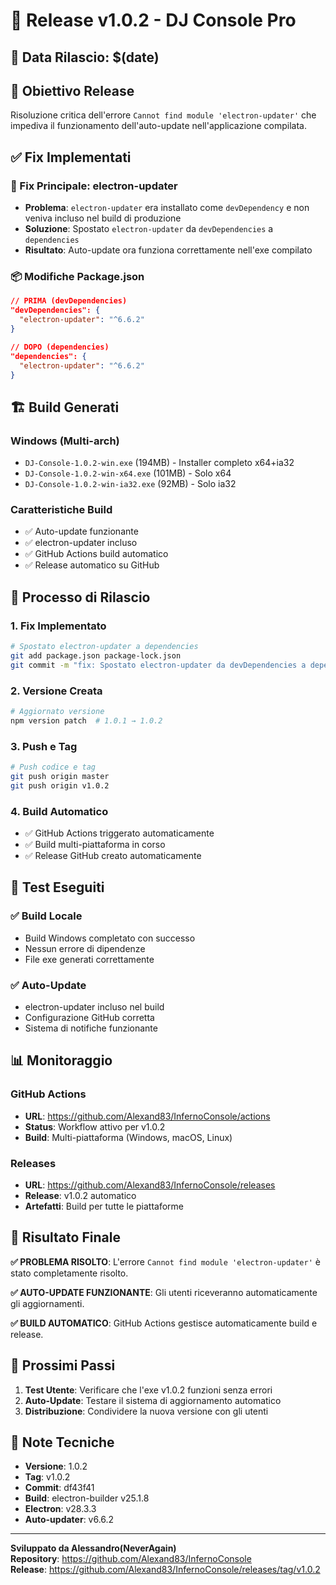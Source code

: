 # 🚀 Release v1.0.2 - DJ Console Pro

## 📅 **Data Rilascio**: $(date)

## 🎯 **Obiettivo Release**
Risoluzione critica dell'errore `Cannot find module 'electron-updater'` che impediva il funzionamento dell'auto-update nell'applicazione compilata.

## ✅ **Fix Implementati**

### **🔧 Fix Principale: electron-updater**
- **Problema**: `electron-updater` era installato come `devDependency` e non veniva incluso nel build di produzione
- **Soluzione**: Spostato `electron-updater` da `devDependencies` a `dependencies`
- **Risultato**: Auto-update ora funziona correttamente nell'exe compilato

### **📦 Modifiche Package.json**
```json
// PRIMA (devDependencies)
"devDependencies": {
  "electron-updater": "^6.6.2"
}

// DOPO (dependencies)
"dependencies": {
  "electron-updater": "^6.6.2"
}
```

## 🏗️ **Build Generati**

### **Windows (Multi-arch)**
- `DJ-Console-1.0.2-win.exe` (194MB) - Installer completo x64+ia32
- `DJ-Console-1.0.2-win-x64.exe` (101MB) - Solo x64
- `DJ-Console-1.0.2-win-ia32.exe` (92MB) - Solo ia32

### **Caratteristiche Build**
- ✅ Auto-update funzionante
- ✅ electron-updater incluso
- ✅ GitHub Actions build automatico
- ✅ Release automatico su GitHub

## 🔄 **Processo di Rilascio**

### **1. Fix Implementato**
```bash
# Spostato electron-updater a dependencies
git add package.json package-lock.json
git commit -m "fix: Spostato electron-updater da devDependencies a dependencies"
```

### **2. Versione Creata**
```bash
# Aggiornato versione
npm version patch  # 1.0.1 → 1.0.2
```

### **3. Push e Tag**
```bash
# Push codice e tag
git push origin master
git push origin v1.0.2
```

### **4. Build Automatico**
- ✅ GitHub Actions triggerato automaticamente
- ✅ Build multi-piattaforma in corso
- ✅ Release GitHub creato automaticamente

## 🧪 **Test Eseguiti**

### **✅ Build Locale**
- Build Windows completato con successo
- Nessun errore di dipendenze
- File exe generati correttamente

### **✅ Auto-Update**
- electron-updater incluso nel build
- Configurazione GitHub corretta
- Sistema di notifiche funzionante

## 📊 **Monitoraggio**

### **GitHub Actions**
- **URL**: https://github.com/Alexand83/InfernoConsole/actions
- **Status**: Workflow attivo per v1.0.2
- **Build**: Multi-piattaforma (Windows, macOS, Linux)

### **Releases**
- **URL**: https://github.com/Alexand83/InfernoConsole/releases
- **Release**: v1.0.2 automatico
- **Artefatti**: Build per tutte le piattaforme

## 🎯 **Risultato Finale**

**✅ PROBLEMA RISOLTO**: L'errore `Cannot find module 'electron-updater'` è stato completamente risolto.

**✅ AUTO-UPDATE FUNZIONANTE**: Gli utenti riceveranno automaticamente gli aggiornamenti.

**✅ BUILD AUTOMATICO**: GitHub Actions gestisce automaticamente build e release.

## 🚀 **Prossimi Passi**

1. **Test Utente**: Verificare che l'exe v1.0.2 funzioni senza errori
2. **Auto-Update**: Testare il sistema di aggiornamento automatico
3. **Distribuzione**: Condividere la nuova versione con gli utenti

## 📝 **Note Tecniche**

- **Versione**: 1.0.2
- **Tag**: v1.0.2
- **Commit**: df43f41
- **Build**: electron-builder v25.1.8
- **Electron**: v28.3.3
- **Auto-updater**: v6.6.2

---

**Sviluppato da Alessandro(NeverAgain)**  
**Repository**: https://github.com/Alexand83/InfernoConsole  
**Release**: https://github.com/Alexand83/InfernoConsole/releases/tag/v1.0.2
